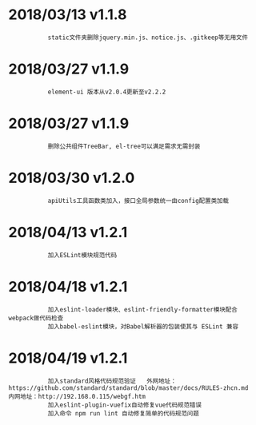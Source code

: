 # 2018/03/13   v1.1.8
               static文件夹删除jquery.min.js、notice.js、.gitkeep等无用文件
# 2018/03/27   v1.1.9
               element-ui 版本从v2.0.4更新至v2.2.2
# 2018/03/27   v1.1.9
               删除公共组件TreeBar, el-tree可以满足需求无需封装
# 2018/03/30   v1.2.0
               apiUtils工具函数类加入，接口全局参数统一由config配置类加载
# 2018/04/13   v1.2.1
               加入ESLint模块规范代码
# 2018/04/18   v1.2.1
               加入eslint-loader模块、eslint-friendly-formatter模块配合webpack做代码检查
               加入babel-eslint模块，对Babel解析器的包装使其与 ESLint 兼容
# 2018/04/19   v1.2.1
               加入standard风格代码规范验证   外网地址：https://github.com/standard/standard/blob/master/docs/RULES-zhcn.md    内网地址：http://192.168.0.115/webgf.htm
               加入eslint-plugin-vuefix自动修复vue代码规范错误
               加入命令 npm run lint 自动修复简单的代码规范问题
